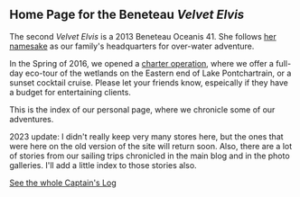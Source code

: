 <h2>Home Page for the Beneteau <i>Velvet Elvis</i></h2>

The second <i>Velvet Elvis</i> is a 2013 Beneteau Oceanis 41.  She follows <a href="/velvet-elvis/rhodes-22">her namesake</a> as our family's headquarters for over-water adventure.

In the Spring of 2016, we opened a <a href="http://sailvelvetelvis.com">charter operation</a>, where we offer a full-day eco-tour of the wetlands on the Eastern end of Lake Pontchartrain, or a sunset cocktail cruise.  Please let your friends know, espeically if they have a budget for entertaining clients.

This is the index of our personal page, where we chronicle some of our adventures.

2023 update:  I didn't really keep very many stores here, but the ones that were here on the old version of the site will return soon.  Also, there are a lot of stories from our sailing trips chronicled in the main blog and in the photo galleries.  I'll add a little index to those stories also.



<div class="list-of-links"><a href="/velvet-elvis/beneteau/captains-log">See the whole Captain's Log</a></div>
